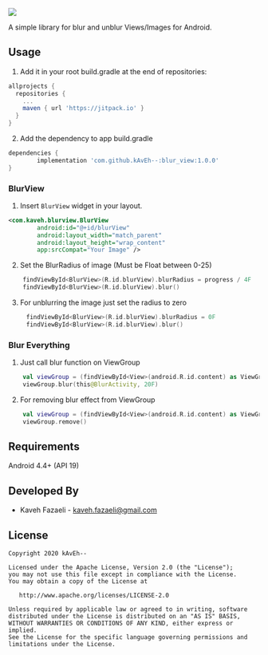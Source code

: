 [![](https://jitpack.io/v/kAvEh--/blur_view.svg)](https://jitpack.io/#kAvEh--/blur_view)

A simple library for blur and unblur Views/Images for Android.

## Usage

1. Add it in your root build.gradle at the end of repositories:
```groovy
allprojects {
  repositories {
    ...
    maven { url 'https://jitpack.io' }
  }
}
```
2. Add the dependency to app build.gradle
```groovy
dependencies {
        implementation 'com.github.kAvEh--:blur_view:1.0.0'
}
```
### BlurView
1. Insert `BlurView` widget in your layout.
```xml
<com.kaveh.blurview.BlurView
        android:id="@+id/blurView"
        android:layout_width="match_parent"
        android:layout_height="wrap_content"
        app:srcCompat="Your Image" />
```
2. Set the BlurRadius of image (Must be Float between 0-25)
```kotlin
    findViewById<BlurView>(R.id.blurView).blurRadius = progress / 4F
    findViewById<BlurView>(R.id.blurView).blur()
```
3. For unblurring the image just set the radius to zero
```kotlin
     findViewById<BlurView>(R.id.blurView).blurRadius = 0F
     findViewById<BlurView>(R.id.blurView).blur()
 ```
### Blur Everything
1. Just call blur function on ViewGroup
```kotlin
    val viewGroup = (findViewById<View>(android.R.id.content) as ViewGroup).getChildAt(0) as ViewGroup
    viewGroup.blur(this@BlurActivity, 20F)
```
2. For removing blur effect from ViewGroup
```kotlin
    val viewGroup = (findViewById<View>(android.R.id.content) as ViewGroup).getChildAt(0) as ViewGroup
    viewGroup.remove()
```

## Requirements
Android 4.4+ (API 19)

## Developed By
* Kaveh Fazaeli - <kaveh.fazaeli@gmail.com>

## License

    Copyright 2020 kAvEh--

    Licensed under the Apache License, Version 2.0 (the "License");
    you may not use this file except in compliance with the License.
    You may obtain a copy of the License at

       http://www.apache.org/licenses/LICENSE-2.0

    Unless required by applicable law or agreed to in writing, software
    distributed under the License is distributed on an "AS IS" BASIS,
    WITHOUT WARRANTIES OR CONDITIONS OF ANY KIND, either express or implied.
    See the License for the specific language governing permissions and
    limitations under the License.

